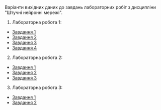 Варіанти вихідних даних до завдань лабораторних робіт з дисципліни "Штучні нейронні мережі".

1. Лабораторна робота 1:
- [Завдання 1](https://github.com/oleksa-iv/ann-course-data/blob/master/lab_1_FCNN/lab_1.1_data.xlsx)
- [Завдання 2](https://github.com/oleksa-iv/ann-course-data/blob/master/lab_1_FCNN/lab_1.2_data.xlsx)
- [Завдання 3](https://github.com/oleksa-iv/ann-course-data/blob/master/lab_1_FCNN/lab_1.3_data.xlsx)
- [Завдання 4](https://github.com/oleksa-iv/ann-course-data/blob/master/lab_1_FCNN/lab_1.4_data.xlsx)
2. Лабораторна робота 2:
- [Завдання 1](https://github.com/oleksa-iv/ann-course-data/blob/master/lab_2_CNN/lab_2.1_data.xlsx)
- [Завдання 2](https://github.com/oleksa-iv/ann-course-data/blob/master/lab_2_CNN/lab_2.2_data.xlsx)
- [Завдання 3](https://github.com/oleksa-iv/ann-course-data/blob/master/lab_2_CNN/lab_2.3_data.xlsx)
3. Лабораторна робота 3:
- [Завдання 1](https://github.com/oleksa-iv/ann-course-data/blob/master/lab_3_RNN/lab_3.1_data.xlsx)
- [Завдання 2](https://github.com/oleksa-iv/ann-course-data/blob/master/lab_3_RNN/lab_3.2_data.xlsx)
